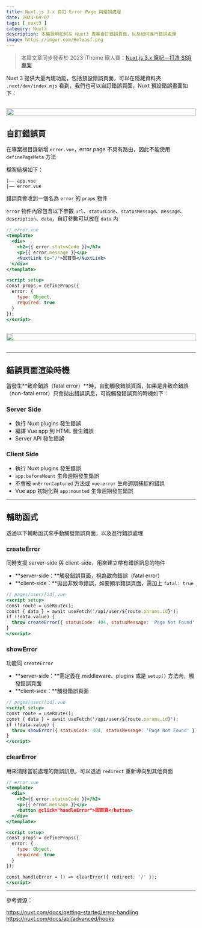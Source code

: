```yaml
---
title: Nuxt.js 3.x 自訂 Error Page 與錯誤處理
date: 2023-09-07
tags: [ nuxt3 ]
category: Nuxt3
description: 本篇說明如何在 Nuxt3 專案自訂錯誤頁面，以及如何進行錯誤處理
image: https://imgur.com/He7uasf.png
---
```


> 本篇文章同步發表於 2023 iThome 鐵人賽：[Nuxt.js 3.x 筆記－打造 SSR 專案](https://ithelp.ithome.com.tw/users/20130500/ironman/6236)
>

Nuxt 3 提供大量內建功能，包括預設錯誤頁面，可以在隱藏資料夾 `.nuxt/dev/index.mjs` 看到，我們也可以自訂錯誤頁面，Nuxt 預設錯誤畫面如下：

<div style="display: flex; justify-content: center; margin: 30px 0; border: 1px solid rgb(200, 200, 200);">
  <img style="width: 100%; max-width: 100%;" src="https://imgur.com/He7uasf.png">
</div>

<!-- more -->

## **自訂錯誤頁**

在專案根目錄新增 `error.vue`，error page 不具有路由，因此不能使用 `definePageMeta` 方法

檔案結構如下：

```
|—— app.vue
|—— error.vue
```

錯誤頁會收到一個名為 `error` 的 `props` 物件

`error` 物件內容包含以下參數 `url`、`statusCode`、`statusMessage`、`message`、`description`、`data`，自訂參數可以放在 `data` 內

```jsx
// error.vue
<template>
  <div>
    <h2>{{ error.statusCode }}</h2>
    <p>{{ error.message }}</p>
    <NuxtLink to="/">回首頁</NuxtLink>
  </div>
</template>

<script setup>
const props = defineProps({
  error: {
    type: Object,
    required: true
  }
});
</script>
```

<div style="display: flex; justify-content: center; margin: 30px 0;">
  <img style="width: 100%; max-width: 100%;" src="https://imgur.com/bTPCoaK.png">
</div>

---

## **錯誤頁面渲染時機**

當發生**致命錯誤（fatal error）**時，自動觸發錯誤頁面，如果是非致命錯誤（non-fatal error）只會拋出錯誤訊息，可能觸發錯誤頁的時機如下：

### **Server Side**

- 執行 Nuxt plugins 發生錯誤
- 編譯 Vue app 到 HTML 發生錯誤
- Server API 發生錯誤

### **Client Side**

- 執行 Nuxt plugins 發生錯誤
- `app:beforeMount` 生命週期發生錯誤
- 不會被 `onErrorCaptured` 方法或 `vue:error` 生命週期捕捉的錯誤
- Vue app 初始化與 `app:mounted` 生命週期發生錯誤

---

## **輔助函式**

透過以下輔助函式來手動觸發錯誤頁面，以及進行錯誤處理

### **createError**

同時支援 server-side 與 client-side，用來建立帶有錯誤訊息的物件

- **server-side：**觸發錯誤頁面，視為致命錯誤（fatal error）
- **client-side：**拋出非致命錯誤，如要顯示錯誤頁面，需加上 `fatal: true`

```jsx
// pages/user/[id].vue
<script setup>
const route = useRoute();
const { data } = await useFetch('/api/user/${route.params.id}');
if (!data.value) {
  throw createError({ statusCode: 404, statusMessage: 'Page Not Found', fatal: true });
}
</script>
```

### **showError**

功能同 `createError`

- **server-side：**需定義在 middleware、plugins 或是 `setup()` 方法內，觸發錯誤頁面
- **client-side：**觸發錯誤頁面

```jsx
// pages/user/[id].vue
<script setup>
const route = useRoute();
const { data } = await useFetch('/api/user/${route.params.id}');
if (!data.value) {
  throw showError({ statusCode: 404, statusMessage: 'Page Not Found' });
}
</script>
```

### **clearError**

用來清除當前處理的錯誤訊息，可以透過 `redirect` 重新導向到其他頁面

```jsx
// error.vue
<template>
  <div>
    <h2>{{ error.statusCode }}</h2>
    <p>{{ error.message }}</p>
    <button @click="handleError">回首頁</button>
  </div>
</template>

<script setup>
const props = defineProps({
  error: {
    type: Object,
    required: true
  }
});

const handleError = () => clearError({ redirect: '/' });
</script>
```

---

參考資源：

https://nuxt.com/docs/getting-started/error-handling
https://nuxt.com/docs/api/advanced/hooks